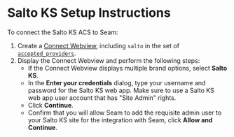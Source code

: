 # Salto KS Setup Instructions

To connect the Salto KS ACS to Seam:

1. Create a [Connect Webview](../../core-concepts/connect-webviews/), including `salto` in the set of [`accepted_providers`](../../api-clients/connect\_webviews/#connect\_webview-properties).
2. Display the Connect Webview and perform the following steps:
   * If the Connect Webview displays multiple brand options, select **Salto KS**.
   * In the **Enter your credentials** dialog, type your username and password for the Salto KS web app. Make sure to use a Salto KS web app user account that has "Site Admin" rights.
   * Click **Continue**.
   * Confirm that you will allow Seam to add the requisite admin user to your Salto KS site for the integration with Seam, click **Allow and Continue**.
